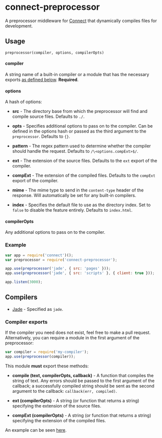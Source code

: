 # connect-preprocessor

A preprocessor middleware for [Connect](http://www.senchalabs.org/connect/)
that dynamically compiles files for development.

## Usage

`preprocessor(compiler, options, compilerOpts)`

#### compiler

A string name of a built-in compiler or a module that has the necessary exports
[as defined below](#compilers). **Required**.

#### options

A hash of options:

- **src** -
The directory base from which the preprocessor will find and compile source
files. Defaults to `./`.

- **opts** -
Specifies additional options to pass on to the compiler. Can be defined in the
options hash or passed as the third argument to the `preprocessor`. Defaults to
`{}`.

- **pattern** -
The regex pattern used to determine whether the compiler should handle the
request. Defaults to `/\<options.compExt>$/`.

- **ext** -
The extension of the source files. Defaults to the `ext` export of the
compiler.

- **compExt** -
The extension of the compiled files. Defaults to the `compExt` export of the
compiler.

- **mime** -
The mime type to send in the `content-type` header of the response. Will
automatically be set for any built-in compilers.

- **index** -
Specifies the default file to use as the directory index. Set to `false` to
disable the feature entirely. Defaults to `index.html`.

#### compilerOpts
Any additional options to pass on to the compiler.

### Example

``` js
var app = require('connect')();
var preprocessor = require('connect-preprocessor');

app.use(preprocessor('jade', { src: 'pages' }));
app.use(preprocessor('jade', { src: 'scripts' }, { client: true }));

app.listen(3000);
```

## Compilers

- [Jade](http://jade-lang.com/) -
Specified as `jade`.

### Compiler exports

If the compiler you need does not exist, feel free to make a pull request.
Alternatively, you can require a module in the first argument of the
preprocessor:

``` js
var compiler = require('my-compiler');
app.use(preprocessor(compiler));
```

This module **must** export these methods:

- **compile (text, compilerOpts, callback)** -
A function that compiles the string of text. Any errors should be passed to the
first argument of the callback; a successfully compiled string should be sent
as the second argument to the callback: `callback(err, compiled)`.

- **ext (compilerOpts)** -
A string (or function that returns a string) specifying the extension of the
source files.

- **compExt (compilerOpts)** -
A string (or function that returns a string) specifying the extension of the
compiled files.

An example can be seen [here](lib/jade.js).
